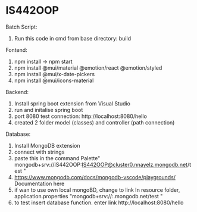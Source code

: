 # IS442OOP

Batch Script:
1. Run this code in cmd from base directory: build

Fontend:
1. npm install -> npm start
2. npm install @mui/material @emotion/react @emotion/styled
3. npm install @mui/x-date-pickers
4. npm install @mui/icons-material

Backend:
1. Install spring boot extension from Visual Studio
2. run and initalise spring boot
3. port 8080 test connection: http://localhost:8080/hello
4. created 2 folder model (classes) and controller (path connection)


Database:
1. Install MongoDB extension
2. connect with strings
3. paste this in the command Palette" mongodb+srv://IS442OOP:IS442OOP@cluster0.nnayelz.mongodb.net/test "
4. https://www.mongodb.com/docs/mongodb-vscode/playgrounds/ Documentation here
5. if wan to use own local mongoBD, change to link In resource folder, application.properties "mongodb+srv://<name>:<password><cluster>.mongodb.net/test "
6. to test insert database function. enter link http://localhost:8080/hello
